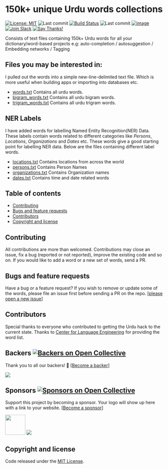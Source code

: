# 150k+ unique Urdu words collections 

[![License: MIT](https://img.shields.io/badge/license-MIT-blue.svg)](https://github.com/urduhack/urdu-words/blob/master/LICENSE)
![Last commit](https://img.shields.io/github/last-commit/urduhack/urdu-words.svg)
[![Build Status](https://travis-ci.org/urduhack/urdu-words.svg?branch=master)](https://travis-ci.org/urduhack/urdu-words)
![Last commit](https://img.shields.io/github/last-commit/urduhack/urdu-words.svg)
[![image](https://img.shields.io/github/contributors/urduhack/urdu-words.svg)](https://github.com/urduhack/urdu-words/graphs/contributors)
[![Join Slack](https://img.shields.io/badge/join-us%20on%20slack-gray.svg?longCache=true&logo=slack&colorB=red)](https://join.slack.com/t/urduhack/shared_invite/zt-5cpkrvz8-Zu_tOyR5AEcspCBCyqhSZQ)
[![Say Thanks!](https://img.shields.io/badge/Say%20Thanks-!-1EAEDB.svg)](https://saythanks.io/to/akkefa)


Consists of text files containing 150k+ Urdu words for all your dictionary/word-based projects e.g: auto-completion / autosuggestion / Embedding networks / Tagging
## Files you may be interested in:

I pulled out the words into a simple new-line-delimited text file.
Which is more useful when building apps or importing into databases etc.

-  [words.txt](words.txt) Contains all urdu words.
-  [bigram_words.txt](bigram_words.txt) Contains all urdu bigram words.
-  [trigram_words.txt](trigram_words.txt) Contains all urdu trigram words.

## NER Labels
I have added words for labelling Named Entity Recognition(NER) Data. These labels contain words related to different categories
like _Persons_, _Locations_, _Organizations_ and _Dates_ etc. These words give a good starting point for labelling NER data.
Below are the files containing different label words.

- [locations.txt](ner/locations.txt) Contains locations from across the world
- [persons.txt](ner/persons.txt) Contains Person Names
- [organizations.txt](ner/organizations.txt) Contains Organization names
- [dates.txt](ner/dates.txt) Contains time and date related words

## Table of contents

- [Contributing](#contributing)
- [Bugs and feature requests](#bugs-and-feature-requests)
- [Contributors](#contributors)
- [Copyright and license](#copyright-and-license)


## Contributing

All contributions are more than welcomed. Contributions may close an issue, fix a bug (reported or not reported), improve the existing code and so on.
If you would like to add a  word or a new set of words, send a PR.

## Bugs and feature requests

Have a bug or a feature request? If you wish to remove or update some of the words, please file an issue first before sending a PR on the repo. [[please open a new issue](https://github.com/urduhack/urdu-words/issues/new)]

## Contributors

Special thanks to everyone who contributed to getting the Urdu hack to the current state.
Thanks to <a href="http://cle.org.pk/software/ling_resources/wordlist.htm">Center for Language Engineering</a> for providing the word list.

## Backers [![Backers on Open Collective](https://opencollective.com/urduhack/backers/badge.svg)](#backers)

Thank you to all our backers! 🙏 [[Become a backer](https://opencollective.com/urduhack#backer)]

<a href="https://opencollective.com/urduhack#backers" target="_blank"><img src="https://opencollective.com/urduhack/backers.svg?width=890"></a>

## Sponsors [![Sponsors on Open Collective](https://opencollective.com/urduhack/sponsors/badge.svg)](#sponsors)

Support this project by becoming a sponsor. Your logo will show up here with a link to your website. [[Become a sponsor](https://opencollective.com/urduhack#sponsor)]

<a href="https://arbisoft.com" target="_blank"><img height="64" src="https://arbisoft.com/static/media/uploads/arbisoft.png"></a>
<a href="https://opencollective.com/urduhack/sponsor/0/website" target="_blank"><img src="https://opencollective.com/urduhack/sponsor/0/avatar.svg"></a>

## Copyright and license

Code released under the [MIT License](ttps://github.com/urduhack/urdu-words/blob/master/LICENSE).